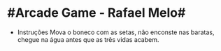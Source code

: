 #Arcade Game - Rafael Melo#
===============================

* Instruções
Mova o boneco com as setas, não enconste nas baratas, chegue na água antes que as três vidas acabem.